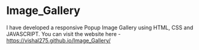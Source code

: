 # Image_Gallery
I have developed a responsive Popup Image Gallery using HTML, CSS and JAVASCRIPT. You can visit the website here - https://vishal275.github.io/Image_Gallery/
